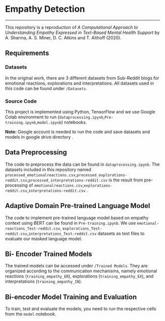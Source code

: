 # Empathy Detection
---
This repository is a reproduction of *A Computational Approach to Understanding Empathy Expressed in Text-Based Mental Health Support* by A. Sharma, A. S. Miner, D. C. Atkins and T. Althoff (2020).  

## Requirements

### Datasets
In the original work, there are 3 different datasets from Sub-Reddit blogs for emotional reactions, explorations and interpretations. All datasets used in this code can be found under `/Datasets`. 

### Source Code
This project is implemented using Python, TensorFlow and we use  Google Colab environment to run (`dataprocessing.ipynb`,`Pre-training.ipynb`,`model.ipynb`) notebooks. 

**Note:**  Google account is needed to run the code and save datasets and models in google drive directory .  

## Data Preprocessing
The code to preprocess the data can be found in `dataprocessing.ipynb`. The datasets included in this repository named `processed_emotionalreactions.csv`,`processed_explorations-reddit.csv`,`processed_interpretations-reddit.csv` is the result from pre-processing of `emotionalreactions.csv`,`explorations-reddit.csv`,`interpretations-reddit.csv` .

## Adaptive Domain Pre-trained Language Model

The code to implement pre-trained language model based on empathy context using BERT can be found in `Pre-training.ipynb`. We use `emotional-reactions_Test-reddit.csv`, `explorations_Test-reddit.csv`,`interpretations_Test-reddit.csv` datasets as test files to evaluate our masked language model.

## Bi- Encoder Trained Models
The trained models can be accessed under `/Trained Models`. They are organized according to the communication mechanisms, namely emotional reactions (`training_empathy_ER`), explorations (`training_empathy_EX`), and interpretations (`training_empathy_IN`).

## Bi-encoder Model Training and Evaluation
To train, test and evaluate the models, you need to run the respective cells from the `model` notebook.

